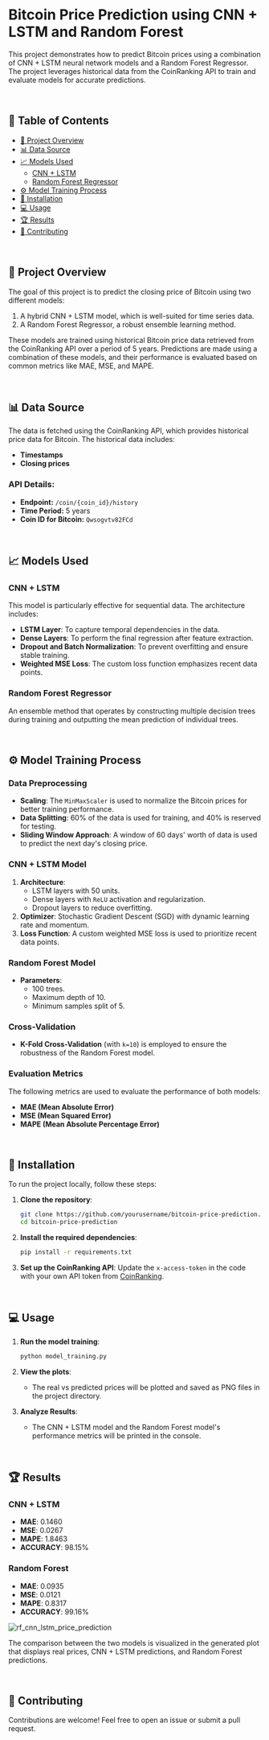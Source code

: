 # Bitcoin Price Prediction using CNN + LSTM and Random Forest

This project demonstrates how to predict Bitcoin prices using a combination of CNN + LSTM neural network models and a Random Forest Regressor. The project leverages historical data from the CoinRanking API to train and evaluate models for accurate predictions.

<br>

## 📑 Table of Contents
- [📃 Project Overview](#project-overview)
- [📊 Data Source](#data-source)
- [📈 Models Used](#models-used)
  - [CNN + LSTM](#cnn--lstm)
  - [Random Forest Regressor](#random-forest-regressor)
- [⚙️ Model Training Process](#model-training-process)
- [🚀 Installation](#installation)
- [💻 Usage](#usage)
- [🏆 Results](#results)
- [🤝 Contributing](#contributing)

<br>

## 📃 Project Overview

The goal of this project is to predict the closing price of Bitcoin using two different models: 
1. A hybrid CNN + LSTM model, which is well-suited for time series data.
2. A Random Forest Regressor, a robust ensemble learning method.

These models are trained using historical Bitcoin price data retrieved from the CoinRanking API over a period of 5 years. Predictions are made using a combination of these models, and their performance is evaluated based on common metrics like MAE, MSE, and MAPE.

<br>

## 📊 Data Source

The data is fetched using the CoinRanking API, which provides historical price data for Bitcoin. The historical data includes:
- **Timestamps**
- **Closing prices**

### API Details:
- **Endpoint:** `/coin/{coin_id}/history`
- **Time Period:** 5 years
- **Coin ID for Bitcoin:** `Qwsogvtv82FCd`

<br>

## 📈 Models Used

### CNN + LSTM
This model is particularly effective for sequential data. The architecture includes:
- **LSTM Layer**: To capture temporal dependencies in the data.
- **Dense Layers**: To perform the final regression after feature extraction.
- **Dropout and Batch Normalization**: To prevent overfitting and ensure stable training.
- **Weighted MSE Loss**: The custom loss function emphasizes recent data points.

### Random Forest Regressor
An ensemble method that operates by constructing multiple decision trees during training and outputting the mean prediction of individual trees.

<br>

## ⚙️ Model Training Process

### Data Preprocessing
- **Scaling**: The `MinMaxScaler` is used to normalize the Bitcoin prices for better training performance.
- **Data Splitting**: 60% of the data is used for training, and 40% is reserved for testing.
- **Sliding Window Approach**: A window of 60 days' worth of data is used to predict the next day's closing price.

### CNN + LSTM Model
1. **Architecture**: 
   - LSTM layers with 50 units.
   - Dense layers with `ReLU` activation and regularization.
   - Dropout layers to reduce overfitting.
2. **Optimizer**: Stochastic Gradient Descent (SGD) with dynamic learning rate and momentum.
3. **Loss Function**: A custom weighted MSE loss is used to prioritize recent data points.

### Random Forest Model
- **Parameters**: 
  - 100 trees.
  - Maximum depth of 10.
  - Minimum samples split of 5.

### Cross-Validation
- **K-Fold Cross-Validation** (with `k=10`) is employed to ensure the robustness of the Random Forest model.

### Evaluation Metrics
The following metrics are used to evaluate the performance of both models:
- **MAE (Mean Absolute Error)**
- **MSE (Mean Squared Error)**
- **MAPE (Mean Absolute Percentage Error)**

<br>
  
## 🚀 Installation

To run the project locally, follow these steps:

1. **Clone the repository**:
   ```bash
   git clone https://github.com/yourusername/bitcoin-price-prediction.git
   cd bitcoin-price-prediction
   ```

2. **Install the required dependencies**:
   ```bash
   pip install -r requirements.txt
   ```

3. **Set up the CoinRanking API**:
   Update the `x-access-token` in the code with your own API token from [CoinRanking](https://developers.coinranking.com).


<br>

## 💻 Usage

1. **Run the model training**:
   ```bash
   python model_training.py
   ```

2. **View the plots**:
   - The real vs predicted prices will be plotted and saved as PNG files in the project directory.

3. **Analyze Results**:
   - The CNN + LSTM model and the Random Forest model's performance metrics will be printed in the console.

<br>

## 🏆 Results

### CNN + LSTM
- **MAE**: 0.1460
- **MSE**: 0.0267
- **MAPE**: 1.8463
- **ACCURACY**: 98.15%

### Random Forest
- **MAE**: 0.0935
- **MSE**: 0.0121
- **MAPE**: 0.8317
- **ACCURACY**: 99.16%


![rf_cnn_lstm_price_prediction](https://github.com/user-attachments/assets/31f7cde9-5b7b-48d0-a7db-bf473920b018)


The comparison between the two models is visualized in the generated plot that displays real prices, CNN + LSTM predictions, and Random Forest predictions.

<br>

## 🤝 Contributing

Contributions are welcome! Feel free to open an issue or submit a pull request.
